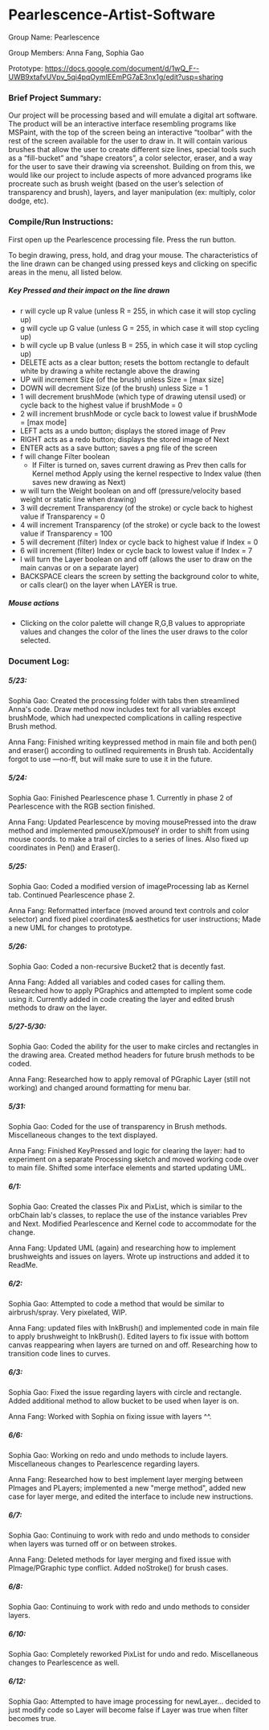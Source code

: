 # Pearlescence-Artist-Software

Group Name: Pearlescence

Group Members: Anna Fang, Sophia Gao

Prototype: https://docs.google.com/document/d/1wQ_F--UWB9xtafvUVpv_5qi4pqOymIEEmPG7aE3nx1g/edit?usp=sharing

### Brief Project Summary:
Our project will be processing based and will emulate a digital art software. The product will be an interactive interface resembling programs like MSPaint, with the top of the screen being an interactive “toolbar” with the rest of the screen available for the user to draw in. It will contain various brushes that allow the user to create different size lines, special tools such as a “fill-bucket” and “shape creators”, a color selector, eraser, and a way for the user to save their drawing via screenshot. Building on from this, we would like our project to include aspects of more advanced programs like procreate such as brush weight (based on the user’s selection of transparency and brush), layers, and layer manipulation (ex: multiply, color dodge, etc).

### Compile/Run Instructions:
First open up the Pearlescence processing file. Press the run button.

To begin drawing, press, hold, and drag your mouse. The characteristics of the line drawn can be changed using pressed keys and clicking on specific areas in the menu, all listed below.

##### Key Pressed and their impact on the line drawn
- r will cycle up R value (unless R = 255, in which case it will stop cycling up)
- g will cycle up G value (unless G = 255, in which case it will stop cycling up)
- b will cycle up B value (unless B = 255, in which case it will stop cycling up)
- DELETE acts as a clear button; resets the bottom rectangle to default white by drawing a white rectangle above the drawing
- UP will increment Size (of the brush) unless Size = [max size]
- DOWN will decrement Size (of the brush) unless Size = 1
- 1 will decrement brushMode (which type of drawing utensil used) or cycle back to the highest value if brushMode = 0
- 2 will increment brushMode or cycle back to lowest value if brushMode = [max mode]
- LEFT acts as a undo button; displays the stored image of Prev
- RIGHT acts as a redo button; displays the stored image of Next
- ENTER acts as a save button; saves a png file of the screen
- f will change Filter boolean
  - If Filter is turned on, saves current drawing as Prev then calls for Kernel method Apply using the kernel respective to Index value (then saves new drawing as Next)
- w will turn the Weight boolean on and off (pressure/velocity based weight or static line when drawing)
- 3 will decrement Transparency (of the stroke) or cycle back to highest value if Transparency = 0
- 4 will increment Transparency (of the stroke) or cycle back to the lowest value if Transparency = 100
- 5 will decrement (filter) Index or cycle back to highest value if Index = 0
- 6 will increment (filter) Index or cycle back to lowest value if Index = 7
- l will turn the Layer boolean on and off (allows the user to draw on the main canvas or on a separate layer)
- BACKSPACE clears the screen by setting the background color to white, or calls clear() on the layer when LAYER is true.

##### Mouse actions
- Clicking on the color palette will change R,G,B values to appropriate values and changes the color of the lines the user draws to the color selected.


### Document Log:
##### 5/23:
Sophia Gao:
Created the processing folder with tabs then streamlined Anna's code. Draw method now includes text for all variables except brushMode, which had unexpected complications in calling respective Brush method.

Anna Fang:
Finished writing keypressed method in main file and both pen() and eraser() according to outlined requirements in Brush tab. Accidentally forgot to use —no-ff, but will make sure to use it in the future.

##### 5/24:
Sophia Gao: Finished Pearlescence phase 1. Currently in phase 2 of Pearlescence with the RGB section finished.

Anna Fang:
Updated Pearlescence by moving mousePressed into the draw method and implemented pmouseX/pmouseY in order to shift from using mouse coords. to make a trail of circles to a series of lines. Also fixed up coordinates in Pen() and Eraser().

##### 5/25:
Sophia Gao: Coded a modified version of imageProcessing lab as Kernel tab. Continued Pearlescence phase 2.

Anna Fang: Reformatted interface (moved around text controls and color selector) and fixed pixel coordinates& aesthetics for user instructions; Made a new UML for changes to prototype.


##### 5/26:
Sophia Gao: Coded a non-recursive Bucket2 that is decently fast.

Anna Fang: Added all variables and coded cases for calling them. Researched how to apply PGraphics and attempted to implent some code using it. Currently added in code creating the layer and edited brush methods to draw on the layer.

##### 5/27-5/30:
Sophia Gao: Coded the ability for the user to make circles and rectangles in the drawing area. Created method headers for future brush methods to be coded.

Anna Fang: Researched how to apply removal of PGraphic Layer (still not working) and changed around formatting for menu bar.

##### 5/31:
Sophia Gao: Coded for the use of transparency in Brush methods. Miscellaneous changes to the text displayed.

Anna Fang: Finished KeyPressed and logic for clearing the layer: had to experiment on a separate Processing sketch and moved working code over to main file. Shifted some interface elements and started updating UML.

##### 6/1:
Sophia Gao: Created the classes Pix and PixList, which is similar to the orbChain lab's classes, to replace the use of the instance variables Prev and Next. Modified Pearlescence and Kernel code to accommodate for the change.

Anna Fang: Updated UML (again) and researching how to implement brushweights and issues on layers. Wrote up instructions and added it to ReadMe.

##### 6/2:

Sophia Gao: Attempted to code a method that would be similar to airbrush/spray. Very pixelated, WIP.

Anna Fang: updated files with InkBrush() and implemented code in main file to apply brushweight to InkBrush(). Edited layers to fix issue with bottom canvas reappearing when layers are turned on and off. Researching how to transition code lines to curves.

##### 6/3:

Sophia Gao: Fixed the issue regarding layers with circle and rectangle. Added additional method to allow bucket to be used when layer is on.

Anna Fang: Worked with Sophia on fixing issue with layers ^^.

##### 6/6:

Sophia Gao: Working on redo and undo methods to include layers. Miscellaneous changes to Pearlescence regarding layers.

Anna Fang: Researched how to best implement layer merging between PImages and PLayers; implemented a new "merge method", added new case for layer merge, and edited the interface to include new instructions.

##### 6/7:

Sophia Gao: Continuing to work with redo and undo methods to consider when layers was turned off or on between strokes.

Anna Fang: Deleted methods for layer merging and fixed issue with PImage/PGraphic type conflict. Added noStroke() for brush cases.

##### 6/8:

Sophia Gao: Continuing to work with redo and undo methods to consider layers.

##### 6/10:

Sophia Gao: Completely reworked PixList for undo and redo. Miscellaneous changes to Pearlescence as well.

##### 6/12:

Sophia Gao: Attempted to have image processing for newLayer... decided to just modify code so Layer will become false if Layer was true when filter becomes true.
